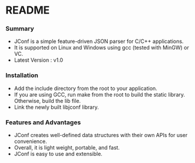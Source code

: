 # README #

### Summary ###

* JConf is a simple feature-driven JSON parser for C/C++ applications.
* It is supported on Linux and Windows using gcc (tested with MinGW) or VC.
* Latest Version : v1.0

### Installation ###

* Add the include directory from the root to your application.
* If you are using GCC, run make from the root to build the static library. Otherwise, build the lib file.
* Link the newly built libjconf library.

### Features and Advantages ###

* JConf creates well-defined data structures with their own APIs for user convenience.
* Overall, it is light weight, portable, and fast.
* JConf is easy to use and extensible.